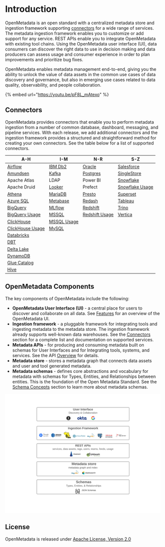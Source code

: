 # Introduction

OpenMetadata is an open standard with a centralized metadata store and ingestion framework supporting [connectors](docs/integrations/connectors/) for a wide range of services. The metadata ingestion framework enables you to customize or add support for any service. REST APIs enable you to integrate OpenMetadata with existing tool chains. Using the OpenMetadata user interface (UI), data consumers can discover the right data to use in decision making and data producers can assess usage and consumer experience in order to plan improvements and prioritize bug fixes.

OpenMetadata enables metadata management end-to-end, giving you the ability to unlock the value of data assets in the common use cases of data discovery and governance, but also in emerging use cases related to data quality, observability, and people collaboration.

{% embed url="https://youtu.be/pF8L_mAtexo" %}

## Connectors

OpenMetadata provides connectors that enable you to perform metadata ingestion from a number of common database, dashboard, messaging, and pipeline services. With each release, we add additional connectors and the ingestion framework provides a structured and straightforward method for creating your own connectors. See the table below for a list of supported connectors.

| A-H                                                                         | I-M                                                | N-R                                                      | S-Z                                                        |
| --------------------------------------------------------------------------- | -------------------------------------------------- | -------------------------------------------------------- | ---------------------------------------------------------- |
| [Airflow](docs/integrations/airflow/)                                       | [IBM Db2](docs/integrations/connectors/ibm-db2.md) | [Oracle](integrations/connectors/oracle/)                | [Salesforce](integrations/connectors/salesforce/)          |
| [Amundsen](https://docs.open-metadata.org/integrations/connectors/amundsen) | [Kafka](docs/integrations/connectors/kafka.md)     | [Postgres](integrations/connectors/postgres/)            | [SingleStore](integrations/connectors/singlestore/)        |
| Apache Atlas                                                                | LDAP                                               | Power BI                                                 | [Snowflake](docs/integrations/connectors/snowflake/)       |
| Apache Druid                                                                | [Looker](integrations/connectors/looker/)          | Prefect                                                  | [Snowflake Usage](docs/integrations/connectors/snowflake/) |
| [Athena](docs/integrations/connectors/athena/)                              | [MariaDB](docs/integrations/connectors/mariadb.md) | [Presto](integrations/connectors/presto/)                | [Superset](integrations/connectors/superset/)              |
| [Azure SQL](integrations/connectors/azure-sql/)                             | [Metabase](integrations/connectors/metabase/)      | [Redash](integrations/connectors/redash/)                | [Tableau](docs/integrations/connectors/tableau.md)         |
| [BigQuery](docs/integrations/connectors/bigquery/)                          | [MLflow](docs/integrations/connectors/mlflow/)     | [Redshift](docs/integrations/connectors/redshift/)       | [Trino](docs/integrations/connectors/trino/)               |
| [BigQuery Usage](docs/integrations/connectors/bigquery/)                    | [MSSQL](integrations/connectors/mssql/)            | [Redshift Usage](docs/integrations/connectors/redshift/) | [Vertica](integrations/connectors/vertica/)                |
| [ClickHouse](integrations/connectors/clickhouse/)                           | [MSSQL Usage](integrations/connectors/mssql/)      |                                                          |                                                            |
| [ClickHouse Usage](integrations/connectors/clickhouse/)                     | [MySQL](integrations/connectors/mysql/)            |                                                          |                                                            |
| [Databricks](integrations/connectors/databricks/)                           |                                                    |                                                          |                                                            |
| [DBT](data-lineage/dbt-integration/)                                        |                                                    |                                                          |                                                            |
| [Delta Lake](integrations/connectors/delta-lake/)                           |                                                    |                                                          |                                                            |
| [DynamoDB](integrations/connectors/dynamodb/)                               |                                                    |                                                          |                                                            |
| [Glue Catalog](docs/integrations/connectors/glue-catalog/)                  |                                                    |                                                          |                                                            |
| [Hive](docs/integrations/connectors/hive/)                                  |                                                    |                                                          |                                                            |

## OpenMetadata Components

The key components of OpenMetadata include the following:

* **OpenMetadata User Interface (UI)** - a central place for users to discover and collaborate on all data. See [Features](docs/overview/features.md) for an overview of the OpenMetadata UI.
* **Ingestion framework** - a pluggable framework for integrating tools and ingesting metadata to the metadata store. The ingestion framework already supports well-known data warehouses. See the [Connectors](./#connectors) section for a complete list and documentation on supported services.
* **Metadata APIs** - for producing and consuming metadata built on schemas for User Interfaces and for Integrating tools, systems, and services. See the API [Overview](docs/openmetadata-apis/apis/overview.md) for details.
* **Metadata store** - stores a metadata graph that connects data assets and user and tool generated metadata.
* **Metadata schemas** - defines core abstractions and vocabulary for metadata with schemas for Types, Entities, and Relationships between entities. This is the foundation of the Open Metadata Standard. See the [Schema Concepts](docs/openmetadata-apis/schemas/overview.md) section to learn more about metadata schemas.

![](<.gitbook/assets/openmetadata-overview (1).png>)

## License

OpenMetadata is released under [Apache License, Version 2.0](http://www.apache.org/licenses/LICENSE-2.0)
